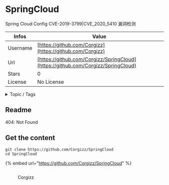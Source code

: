 # SpringCloud

Spring Cloud Config CVE-2019-3799|CVE_2020_5410 漏洞检测

| Infos    | Value                                                              |
| -------- | -------------------------------------------------------------------|
| Username | [https://github.com/Corgizz](https://github.com/Corgizz) |
| Url      | [https://github.com/Corgizz/SpringCloud](https://github.com/Corgizz/SpringCloud)                                               |
| Stars    | 0                                                          |
| License  | No License                                                        |

<details>

<summary>Topic / Tags</summary>

* java

</details>

## Readme

404: Not Found


## Get the content

```
git clone https://github.com/Corgizz/SpringCloud
cd SpringCloud
```

{% embed url="https://github.com/Corgizz/SpringCloud" %}

<figure><img src="https://avatars.githubusercontent.com/u/33239583?v=4" alt=""><figcaption><p>Corgizz</p></figcaption></figure>
